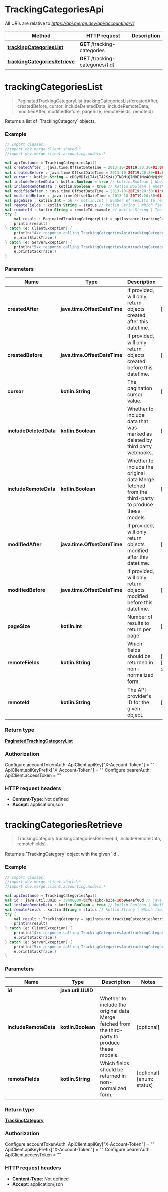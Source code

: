# TrackingCategoriesApi

All URIs are relative to *https://api.merge.dev/api/accounting/v1*

Method | HTTP request | Description
------------- | ------------- | -------------
[**trackingCategoriesList**](TrackingCategoriesApi.md#trackingCategoriesList) | **GET** /tracking-categories | 
[**trackingCategoriesRetrieve**](TrackingCategoriesApi.md#trackingCategoriesRetrieve) | **GET** /tracking-categories/{id} | 


<a name="trackingCategoriesList"></a>
# **trackingCategoriesList**
> PaginatedTrackingCategoryList trackingCategoriesList(createdAfter, createdBefore, cursor, includeDeletedData, includeRemoteData, modifiedAfter, modifiedBefore, pageSize, remoteFields, remoteId)



Returns a list of &#x60;TrackingCategory&#x60; objects.

### Example
```kotlin
// Import classes:
//import dev.merge.client.shared.*
//import dev.merge.client.accounting.models.*

val apiInstance = TrackingCategoriesApi()
val createdAfter : java.time.OffsetDateTime = 2013-10-20T19:20:30+01:00 // java.time.OffsetDateTime | If provided, will only return objects created after this datetime.
val createdBefore : java.time.OffsetDateTime = 2013-10-20T19:20:30+01:00 // java.time.OffsetDateTime | If provided, will only return objects created before this datetime.
val cursor : kotlin.String = cD0yMDIxLTAxLTA2KzAzJTNBMjQlM0E1My40MzQzMjYlMkIwMCUzQTAw // kotlin.String | The pagination cursor value.
val includeDeletedData : kotlin.Boolean = true // kotlin.Boolean | Whether to include data that was marked as deleted by third party webhooks.
val includeRemoteData : kotlin.Boolean = true // kotlin.Boolean | Whether to include the original data Merge fetched from the third-party to produce these models.
val modifiedAfter : java.time.OffsetDateTime = 2013-10-20T19:20:30+01:00 // java.time.OffsetDateTime | If provided, will only return objects modified after this datetime.
val modifiedBefore : java.time.OffsetDateTime = 2013-10-20T19:20:30+01:00 // java.time.OffsetDateTime | If provided, will only return objects modified before this datetime.
val pageSize : kotlin.Int = 56 // kotlin.Int | Number of results to return per page.
val remoteFields : kotlin.String = status // kotlin.String | Which fields should be returned in non-normalized form.
val remoteId : kotlin.String = remoteId_example // kotlin.String | The API provider's ID for the given object.
try {
    val result : PaginatedTrackingCategoryList = apiInstance.trackingCategoriesList(createdAfter, createdBefore, cursor, includeDeletedData, includeRemoteData, modifiedAfter, modifiedBefore, pageSize, remoteFields, remoteId)
    println(result)
} catch (e: ClientException) {
    println("4xx response calling TrackingCategoriesApi#trackingCategoriesList")
    e.printStackTrace()
} catch (e: ServerException) {
    println("5xx response calling TrackingCategoriesApi#trackingCategoriesList")
    e.printStackTrace()
}
```

### Parameters

Name | Type | Description  | Notes
------------- | ------------- | ------------- | -------------
 **createdAfter** | **java.time.OffsetDateTime**| If provided, will only return objects created after this datetime. | [optional]
 **createdBefore** | **java.time.OffsetDateTime**| If provided, will only return objects created before this datetime. | [optional]
 **cursor** | **kotlin.String**| The pagination cursor value. | [optional]
 **includeDeletedData** | **kotlin.Boolean**| Whether to include data that was marked as deleted by third party webhooks. | [optional]
 **includeRemoteData** | **kotlin.Boolean**| Whether to include the original data Merge fetched from the third-party to produce these models. | [optional]
 **modifiedAfter** | **java.time.OffsetDateTime**| If provided, will only return objects modified after this datetime. | [optional]
 **modifiedBefore** | **java.time.OffsetDateTime**| If provided, will only return objects modified before this datetime. | [optional]
 **pageSize** | **kotlin.Int**| Number of results to return per page. | [optional]
 **remoteFields** | **kotlin.String**| Which fields should be returned in non-normalized form. | [optional] [enum: status]
 **remoteId** | **kotlin.String**| The API provider&#39;s ID for the given object. | [optional]

### Return type

[**PaginatedTrackingCategoryList**](PaginatedTrackingCategoryList.md)

### Authorization


Configure accountTokenAuth:
    ApiClient.apiKey["X-Account-Token"] = ""
    ApiClient.apiKeyPrefix["X-Account-Token"] = ""
Configure bearerAuth:
    ApiClient.accessToken = ""

### HTTP request headers

 - **Content-Type**: Not defined
 - **Accept**: application/json

<a name="trackingCategoriesRetrieve"></a>
# **trackingCategoriesRetrieve**
> TrackingCategory trackingCategoriesRetrieve(id, includeRemoteData, remoteFields)



Returns a &#x60;TrackingCategory&#x60; object with the given &#x60;id&#x60;.

### Example
```kotlin
// Import classes:
//import dev.merge.client.shared.*
//import dev.merge.client.accounting.models.*

val apiInstance = TrackingCategoriesApi()
val id : java.util.UUID = 38400000-8cf0-11bd-b23e-10b96e4ef00d // java.util.UUID | 
val includeRemoteData : kotlin.Boolean = true // kotlin.Boolean | Whether to include the original data Merge fetched from the third-party to produce these models.
val remoteFields : kotlin.String = status // kotlin.String | Which fields should be returned in non-normalized form.
try {
    val result : TrackingCategory = apiInstance.trackingCategoriesRetrieve(id, includeRemoteData, remoteFields)
    println(result)
} catch (e: ClientException) {
    println("4xx response calling TrackingCategoriesApi#trackingCategoriesRetrieve")
    e.printStackTrace()
} catch (e: ServerException) {
    println("5xx response calling TrackingCategoriesApi#trackingCategoriesRetrieve")
    e.printStackTrace()
}
```

### Parameters

Name | Type | Description  | Notes
------------- | ------------- | ------------- | -------------
 **id** | **java.util.UUID**|  |
 **includeRemoteData** | **kotlin.Boolean**| Whether to include the original data Merge fetched from the third-party to produce these models. | [optional]
 **remoteFields** | **kotlin.String**| Which fields should be returned in non-normalized form. | [optional] [enum: status]

### Return type

[**TrackingCategory**](TrackingCategory.md)

### Authorization


Configure accountTokenAuth:
    ApiClient.apiKey["X-Account-Token"] = ""
    ApiClient.apiKeyPrefix["X-Account-Token"] = ""
Configure bearerAuth:
    ApiClient.accessToken = ""

### HTTP request headers

 - **Content-Type**: Not defined
 - **Accept**: application/json

